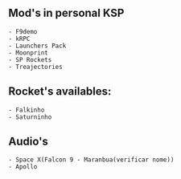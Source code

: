 ## Mod's in personal KSP
	- F9demo
	- kRPC
	- Launchers Pack
	- Moonprint
	- SP Rockets
	- Treajectories

## Rocket's availables:
	- Falkinho
	- Saturninho

## Audio's
	- Space X(Falcon 9 - Maranbua(verificar nome))
	- Apollo
